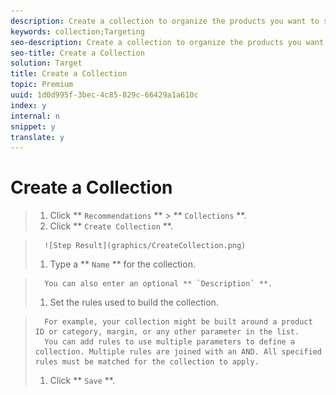```yaml
---
description: Create a collection to organize the products you want to show in your recommendations.
keywords: collection;Targeting
seo-description: Create a collection to organize the products you want to show in your recommendations.
seo-title: Create a Collection
solution: Target
title: Create a Collection
topic: Premium
uuid: 1d0d995f-3bec-4c85-829c-66429a1a610c
index: y
internal: n
snippet: y
translate: y
---
```


# Create a Collection


>1. Click ** `Recommendations` ** > ** `Collections` **.
>1. Click ** `Create Collection` **.

>       ![Step Result](graphics/CreateCollection.png) 
>1. Type a ** `Name` ** for the collection.

>       You can also enter an optional ** `Description` **. 
>1. Set the rules used to build the collection.

>       For example, your collection might be built around a product ID or category, margin, or any other parameter in the list.
>       You can add rules to use multiple parameters to define a collection. Multiple rules are joined with an AND. All specified rules must be matched for the collection to apply.
>1. Click ** `Save` **.
